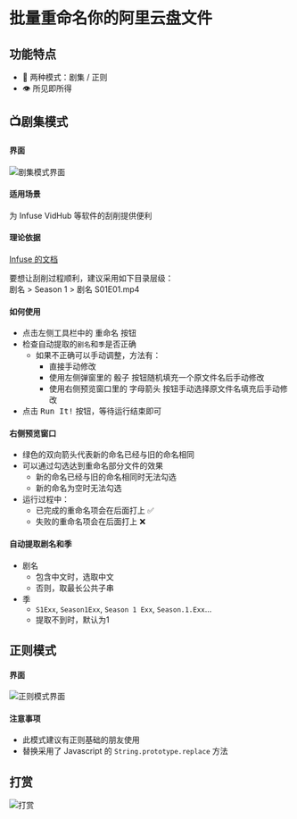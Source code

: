 # 批量重命名你的阿里云盘文件

## 功能特点
- 🚀 两种模式：剧集 / 正则
- 👁️ 所见即所得

## 📺剧集模式

#### 界面
![剧集模式界面](https://cdn.jsdelivr.net/gh/a1mersnow/aliyundrive-rename@0.1.1/images/overview1.jpg)

#### 适用场景
为 Infuse VidHub 等软件的刮削提供便利

#### 理论依据
[Infuse 的文档](https://support.firecore.com/hc/en-us/articles/215090947-Metadata-101)  

要想让刮削过程顺利，建议采用如下目录层级：  
剧名 > Season 1 > 剧名 S01E01.mp4

#### 如何使用
- 点击左侧工具栏中的 <kbd>重命名</kbd> 按钮
- 检查自动提取的`剧名`和`季`是否正确
  + 如果不正确可以手动调整，方法有：
    - 直接手动修改
    - 使用左侧弹窗里的 <kbd>骰子</kbd> 按钮随机填充一个原文件名后手动修改
    - 使用右侧预览窗口里的 <kbd>字母箭头</kbd> 按钮手动选择原文件名填充后手动修改
- 点击 <kbd>Run It!</kbd> 按钮，等待运行结束即可

#### 右侧预览窗口
- 绿色的双向箭头代表新的命名已经与旧的命名相同
- 可以通过勾选达到重命名部分文件的效果
  - 新的命名已经与旧的命名相同时无法勾选
  - 新的命名为空时无法勾选
- 运行过程中：
  + 已完成的重命名项会在后面打上 ✅
  + 失败的重命名项会在后面打上 ❌

#### 自动提取剧名和季
- 剧名
  - 包含中文时，选取中文
  - 否则，取最长公共子串
- 季
  - `S1Exx`, `Season1Exx`, `Season 1 Exx`, `Season.1.Exx`...
  - 提取不到时，默认为1

## 正则模式

#### 界面
![正则模式界面](https://cdn.jsdelivr.net/gh/a1mersnow/aliyundrive-rename@0.1.1/images/overview2.jpg)

#### 注意事项
- 此模式建议有正则基础的朋友使用
- 替换采用了 Javascript 的 `String.prototype.replace` 方法

## 打赏
![打赏](https://cdn.jsdelivr.net/gh/a1mersnow/aliyundrive-rename@0.0.8/images/coffee.jpg)
